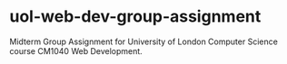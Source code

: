 # uol-web-dev-group-assignment
Midterm Group Assignment for University of London Computer Science course CM1040 Web Development.
